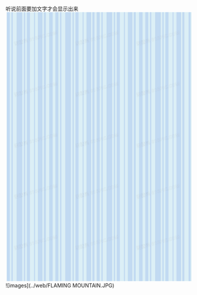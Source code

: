 听说前面要加文字才会显示出来
![images](https://github.com/xiechao999/xiechao999.github.io/blob/master/backimage.jpg)
![images](../web/FLAMING MOUNTAIN.JPG)

